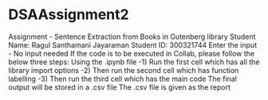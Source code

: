 # DSAAssignment2
Assignment - Sentence Extraction from Books in Gutenberg library
Student Name: Ragul Santhamani Jayaraman
Student ID: 300321744
Enter the input  - No input needed
If the code is to be executed in Collab, please follow the below three steps: Using the .ipynb file
-1) Run the first cell which has all the library import options
-2) Then run the second cell which has function labelling 
-3) Then run the third cell which has the main code
The final output will be stored in a .csv file
The .csv file is given as the report
